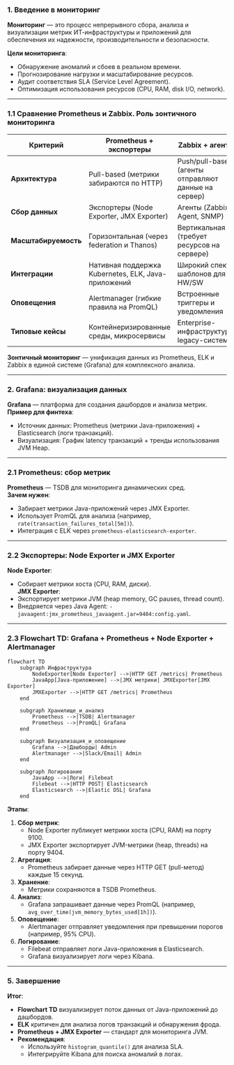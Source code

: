 ### 1. Введение в мониторинг
**Мониторинг** — это процесс непрерывного сбора, анализа и визуализации метрик ИТ-инфраструктуры и приложений для обеспечения их надежности, производительности и безопасности.  

**Цели мониторинга**:  
- Обнаружение аномалий и сбоев в реальном времени.  
- Прогнозирование нагрузки и масштабирование ресурсов.  
- Аудит соответствия SLA (Service Level Agreement).  
- Оптимизация использования ресурсов (CPU, RAM, disk I/O, network).  

---

### 1.1 Сравнение Prometheus и Zabbix. Роль зонтичного мониторинга

| **Критерий**          | **Prometheus + экспортеры**                          | **Zabbix + агенты**                                  |
|------------------------|------------------------------------------------------|-----------------------------------------------------|
| **Архитектура**        | Pull-based (метрики забираются по HTTP)             | Push/pull-based (агенты отправляют данные на сервер)|
| **Сбор данных**        | Экспортеры (Node Exporter, JMX Exporter)             | Агенты (Zabbix Agent, SNMP)                         |
| **Масштабируемость**   | Горизонтальная (через federation и Thanos)           | Вертикальная (требует ресурсов на сервере)          |
| **Интеграции**         | Нативная поддержка Kubernetes, ELK, Java-приложений  | Широкий спектр шаблонов для HW/SW                   |
| **Оповещения**         | Alertmanager (гибкие правила на PromQL)              | Встроенные триггеры и уведомления                   |
| **Типовые кейсы**      | Контейнеризированные среды, микросервисы             | Enterprise-инфраструктура, legacy-системы           |

**Зонтичный мониторинг** — унификация данных из Prometheus, ELK и Zabbix в единой системе (Grafana) для комплексного анализа.

---

### 2. Grafana: визуализация данных
**Grafana** — платформа для создания дашбордов и анализа метрик.  
**Пример для финтеха**:  
- Источник данных: Prometheus (метрики Java-приложения) + Elasticsearch (логи транзакций).  
- Визуализация: График latency транзакций + тренды использования JVM Heap.  

---

### 2.1 Prometheus: сбор метрик
**Prometheus** — TSDB для мониторинга динамических сред.  
**Зачем нужен**:  
- Забирает метрики Java-приложений через JMX Exporter.  
- Использует PromQL для анализа (например, `rate(transaction_failures_total[5m])`).  
- Интеграция с ELK через `prometheus-elasticsearch-exporter`.  

---

### 2.2 Экспортеры: Node Exporter и JMX Exporter
**Node Exporter**:  
- Собирает метрики хоста (CPU, RAM, диски).  
**JMX Exporter**:  
- Экспортирует метрики JVM (heap memory, GC pauses, thread count).  
- Внедряется через Java Agent: `-javaagent:jmx_prometheus_javaagent.jar=9404:config.yaml`.  

---

### 2.3 Flowchart TD: Grafana + Prometheus + Node Exporter + Alertmanager
```mermaid
flowchart TD
    subgraph Инфраструктура
        NodeExporter[Node Exporter] -->|HTTP GET /metrics| Prometheus
        JavaApp[Java-приложение] -->|JMX метрики| JMXExporter[JMX Exporter]
        JMXExporter -->|HTTP GET /metrics| Prometheus
    end

    subgraph Хранилище_и_анализ
        Prometheus -->|TSDB| Alertmanager
        Prometheus -->|PromQL| Grafana
    end

    subgraph Визуализация_и_оповещение
        Grafana -->|Дашборды| Admin
        Alertmanager -->|Slack/Email| Admin
    end

    subgraph Логирование
        JavaApp -->|Логи| Filebeat
        Filebeat -->|HTTP POST| Elasticsearch
        Elasticsearch -->|Elastic DSL| Grafana
    end
```

**Этапы**:  
1. **Сбор метрик**:  
   - Node Exporter публикует метрики хоста (CPU, RAM) на порту 9100.  
   - JMX Exporter экспортирует JVM-метрики (heap, threads) на порту 9404.  
2. **Агрегация**:  
   - Prometheus забирает данные через HTTP GET (pull-метод) каждые 15 секунд.  
3. **Хранение**:  
   - Метрики сохраняются в TSDB Prometheus.  
4. **Анализ**:  
   - Grafana запрашивает данные через PromQL (например, `avg_over_time(jvm_memory_bytes_used[1h])`).  
5. **Оповещение**:  
   - Alertmanager отправляет уведомления при превышении порогов (например, 95% CPU).  
6. **Логирование**:  
   - Filebeat отправляет логи Java-приложения в Elasticsearch.  
   - Grafana визуализирует логи через Kibana.  

---

### 5. Завершение
**Итог**:  
- **Flowchart TD** визуализирует поток данных от Java-приложений до дашбордов.  
- **ELK** критичен для анализа логов транзакций и обнаружения фрода.  
- **Prometheus + JMX Exporter** — стандарт для мониторинга JVM.  
- **Рекомендация**:  
  - Используйте `histogram_quantile()` для анализа SLA.  
  - Интегрируйте Kibana для поиска аномалий в логах.  
